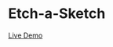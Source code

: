 
# Etch-a-Sketch

<a href="https://kingdallas24.github.io/Etch-a-Sketch/" rel="nofollow">Live Demo</a>

